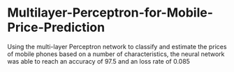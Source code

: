 # Multilayer-Perceptron-for-Mobile-Price-Prediction
Using the multi-layer Perceptron network to classify and estimate the prices of mobile phones based on a number of characteristics, the neural network was able to reach an accuracy of 97.5 and an loss rate of 0.085
